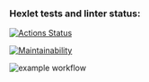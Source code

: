 ### Hexlet tests and linter status:
[![Actions Status](https://github.com/ibanb/backend-project-lvl1/workflows/hexlet-check/badge.svg)](https://github.com/ibanb/backend-project-lvl1/actions)

[![Maintainability](https://api.codeclimate.com/v1/badges/a99a88d28ad37a79dbf6/maintainability)](https://codeclimate.com/github/codeclimate/codeclimate/maintainability)

![example workflow](https://github.com/ibanb/backend-project-lvl1/actions/workflows/lint.yml/badge.svg)
